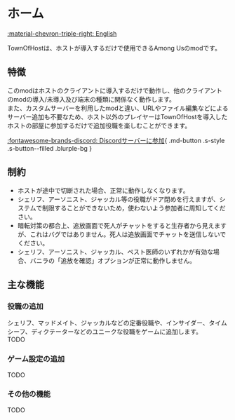 # ホーム

<!-- markdownlint-disable MD033 -->
<a href="../" class="md-button s-style s-button--elevated">:material-chevron-triple-right: English</a>
<!-- markdownlint-restore -->

TownOfHostは、ホストが導入するだけで使用できるAmong Usのmodです。

## 特徴

このmodはホストのクライアントに導入するだけで動作し、他のクライアントのmodの導入/未導入及び端末の種類に関係なく動作します。  
また、カスタムサーバーを利用したmodと違い、URLやファイル編集などによるサーバー追加も不要なため、ホスト以外のプレイヤーはTownOfHostを導入したホストの部屋に参加するだけで追加役職を楽しむことができます。

[:fontawesome-brands-discord: Discordサーバーに参加](https://discord.gg/W5ug6hXB9V){ .md-button .s-style .s-button--filled .blurple-bg }

## 制約

- ホストが途中で切断された場合、正常に動作しなくなります。
- シェリフ、アーソニスト、ジャッカル等の役職がドア閉めを行えますが、システムで制限することができないため，使わないよう参加者に周知してください。
- 暗転対策の都合上、追放画面で死人がチャットをすると生存者から見えますが、これはバグではありません。死人は追放画面でチャットを送信しないでください。
- シェリフ、アーソニスト、ジャッカル、ペスト医師のいずれかが有効な場合、バニラの「追放を確認」オプションが正常に動作しません。

## 主な機能

### 役職の追加

シェリフ、マッドメイト、ジャッカルなどの定番役職や、インサイダー、タイムシーフ、ディクテーターなどのユニークな役職をゲームに追加します。  
TODO

### ゲーム設定の追加

TODO

### その他の機能

TODO
